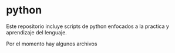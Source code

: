 # python
Este repositorio incluye scripts de python enfocados a la practica y aprendizaje del lenguaje.

Por el momento hay algunos archivos

